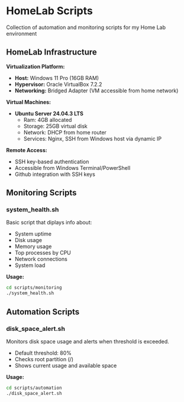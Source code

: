 # HomeLab Scripts

Collection of automation and monitoring scripts for my Home Lab environment

## HomeLab Infrastructure

**Virtualization Platform:**
- **Host:** Windows 11 Pro (16GB RAM)
- **Hypervisor:** Oracle VirtualBox 7.2.2
- **Networking:** Bridged Adapter (VM accessible from home network)

**Virtual Machines:**
- **Ubuntu Server 24.04.3 LTS**
  - Ram: 4GB allocated
  - Storage: 25GB virtual disk
  - Network: DHCP from home router
  - Services: Nginx, SSH from Windows host via dynamic IP

**Remote Access:**
- SSH key-based authentication
- Accessible from Windows Terminal/PowerShell
- Github integration with SSH keys



## Monitoring Scripts

### system_health.sh
Basic script that diplays info about:
- System uptime
- Disk usage
- Memory usage
- Top processes by CPU
- Network connections
- System load

**Usage:**
```bash
cd scripts/monitoring
./system_health.sh
```

## Automation Scripts

### disk_space_alert.sh
Monitors disk space usage and alerts when threshold is exceeded.
- Default threshold: 80%
- Checks root partition (/)
- Shows current usage and available space

**Usage:**
```bash
cd scripts/automation
./disk_space_alert.sh
```


